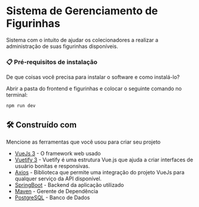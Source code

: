 # Sistema de Gerenciamento de Figurinhas

Sistema com o intuito de ajudar os colecionadores a realizar a administração de suas figurinhas disponíveis.


### 📋 Pré-requisitos de instalação

De que coisas você precisa para instalar o software e como instalá-lo?

Abrir a pasta do frontend e figurinhas e colocar o seguinte comando no terminal:
```
npm run dev
```



## 🛠️ Construído com

Mencione as ferramentas que você usou para criar seu projeto

* [VueJs 3](https://vuejs.org/) - O framework web usado
* [Vuetify 3](https://vuetifyjs.com/en/) -  Vuetify é uma estrutura Vue.js que ajuda a criar interfaces de usuário bonitas e responsivas.
* [Axios](https://axios-http.com/ptbr/docs/intro) - Biblioteca que permite uma integração do projeto VueJs para qualquer serviço da API disponível.
* [SpringBoot](https://spring.io/projects/spring-boot) - Backend da aplicação utilizado
* [Maven](https://maven.apache.org/) - Gerente de Dependência
* [PostgreSQL](https://www.postgresql.org/) - Banco de Dados


